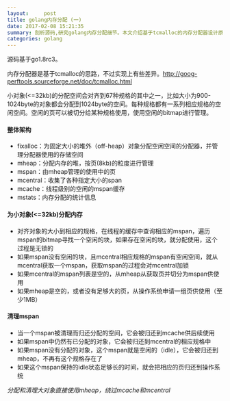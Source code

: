 ```yaml
---
layout:     post
title: golang内存分配 (一)
date: 2017-02-08 15:21:35
summary: 剖析源码,研究golang内存分配细节。本文介绍基于tcmalloc的内存分配器设计原理。
categories: golang
---
```


源码基于go1.8rc3。

内存分配器是基于tcmalloc的思路，不过实现上有些差异。http://goog-perftools.sourceforge.net/doc/tcmalloc.html

小对象(<=32kb)的分配空间会对齐到67种规格的其中之一，比如大小为900-1024byte的对象都会分配到1024byte的空间。每种规格都有一系列相应规格的空闲空间。空闲的页可以被切分给某种规格使用，使用空闲的bitmap进行管理。

#### 整体架构

- fixalloc：为固定大小的堆外（off-heap）对象分配空闲空间的分配器，并管理分配器使用的存储空间
- mheap：分配内存的堆，按页(8kb)的粒度进行管理
- mspan：由mheap管理的使用中的页
- mcentral：收集了各种指定大小的span
- mcache：线程级别的空闲的mspan缓存
- mstats：内存分配的统计信息

#### 为小对象(<=32kb)分配内存

- 对齐对象的大小到相应的规格，在线程的缓存中查询相应的mspan，遍历mspan的bitmap寻找一个空闲的块，如果存在空闲的块，就分配使用，这个过程是无锁的
- 如果mspan没有空闲的块，且mcentral相应规格的mspan有空闲空间，就从mcentral获取一个mspan，获取mspan的过程会对mcentral加锁
- 如果mcentral的mspan列表是空的，从mheap从获取页并切分为mspan供使用
- 如果mheap是空的，或者没有足够大的页，从操作系统申请一组页供使用（至少1MB）

#### 清理mspan

- 当一个mspan被清理而归还分配的空间，它会被归还到mcache供后续使用
- 如果mspan中仍然有已分配的对象，它会被归还到mcentral的相应规格中
- 如果mspan没有分配的对象，这个mspan就是空闲的（idle），它会被归还到mheap，不再有这个规格存在了
- 如果这个mspan保持的idle状态足够长的时间，就会把相应的页归还到操作系统



*分配和清理大对象直接使用mheap，绕过mcache和mcentral*



